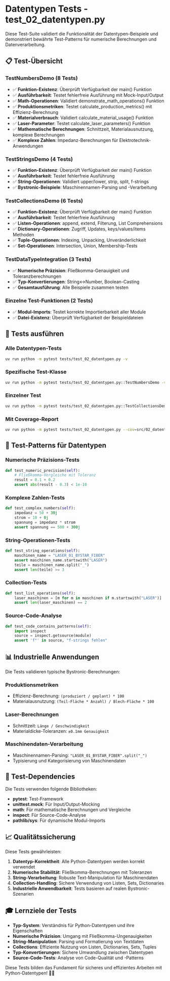 # Datentypen Tests - test_02_datentypen.py

Diese Test-Suite validiert die Funktionalität der Datentypen-Beispiele und demonstriert bewährte Test-Patterns für numerische Berechnungen und Datenverarbeitung.

## 📋 Test-Übersicht

### **TestNumbersDemo** (8 Tests)
- ✅ **Funktion-Existenz**: Überprüft Verfügbarkeit der main() Funktion
- ✅ **Ausführbarkeit**: Testet fehlerfreie Ausführung mit Mock-Input/Output
- ✅ **Math-Operationen**: Validiert demonstrate_math_operations() Funktion
- ✅ **Produktionsmetriken**: Testet calculate_production_metrics() mit Effizienz-Berechnung
- ✅ **Materialverbrauch**: Validiert calculate_material_usage() Funktion
- ✅ **Laser-Parameter**: Testet calculate_laser_parameters() Funktion
- ✅ **Mathematische Berechnungen**: Schnittzeit, Materialausnutzung, komplexe Berechnungen
- ✅ **Komplexe Zahlen**: Impedanz-Berechnungen für Elektrotechnik-Anwendungen

### **TestStringsDemo** (4 Tests)
- ✅ **Funktion-Existenz**: Überprüft Verfügbarkeit der main() Funktion
- ✅ **Ausführbarkeit**: Testet fehlerfreie Ausführung
- ✅ **String-Operationen**: Validiert upper/lower, strip, split, f-strings
- ✅ **Bystronic-Beispiele**: Maschinennamen-Parsing und -Verarbeitung

### **TestCollectionsDemo** (6 Tests)
- ✅ **Funktion-Existenz**: Überprüft Verfügbarkeit der main() Funktion
- ✅ **Ausführbarkeit**: Testet fehlerfreie Ausführung
- ✅ **Listen-Operationen**: append, extend, Filterung, List Comprehensions
- ✅ **Dictionary-Operationen**: Zugriff, Updates, keys/values/items Methoden
- ✅ **Tuple-Operationen**: Indexing, Unpacking, Unveränderlichkeit
- ✅ **Set-Operationen**: Intersection, Union, Membership-Tests

### **TestDataTypeIntegration** (3 Tests)
- ✅ **Numerische Präzision**: Fließkomma-Genauigkeit und Toleranzberechnungen
- ✅ **Typ-Konvertierungen**: String↔Number, Boolean-Casting
- ✅ **Gesamtausführung**: Alle Beispiele zusammen testen

### **Einzelne Test-Funktionen** (2 Tests)
- ✅ **Modul-Imports**: Testet korrekte Importierbarkeit aller Module
- ✅ **Datei-Existenz**: Überprüft Verfügbarkeit der Beispieldateien

## 🚀 Tests ausführen

### Alle Datentypen-Tests
```bash
uv run python -m pytest tests/test_02_datentypen.py -v
```

### Spezifische Test-Klasse
```bash
uv run python -m pytest tests/test_02_datentypen.py::TestNumbersDemo -v
```

### Einzelner Test
```bash
uv run python -m pytest tests/test_02_datentypen.py::TestCollectionsDemo::test_dictionary_operations -v
```

### Mit Coverage-Report
```bash
uv run python -m pytest tests/test_02_datentypen.py --cov=src/02_datentypen --cov-report=html
```

## 🎯 Test-Patterns für Datentypen

### **Numerische Präzisions-Tests**
```python
def test_numeric_precision(self):
    # Fließkomma-Vergleiche mit Toleranz
    result = 0.1 + 0.2
    assert abs(result - 0.3) < 1e-10
```

### **Komplexe Zahlen-Tests**
```python
def test_complex_numbers(self):
    impedanz = 50 + 30j
    strom = 10 + 0j
    spannung = impedanz * strom
    assert spannung == 500 + 300j
```

### **String-Operationen-Tests**
```python
def test_string_operations(self):
    maschinen_name = "LASER_01_BYSTAR_FIBER"
    assert maschinen_name.startswith("LASER")
    teile = maschinen_name.split("_")
    assert len(teile) >= 3
```

### **Collection-Tests**
```python
def test_list_operations(self):
    laser_maschinen = [m for m in maschinen if m.startswith("LASER")]
    assert len(laser_maschinen) == 2
```

### **Source-Code-Analyse**
```python
def test_code_contains_patterns(self):
    import inspect
    source = inspect.getsource(module)
    assert 'f"' in source, "f-strings fehlen"
```

## 📊 Industrielle Anwendungen

Die Tests validieren typische Bystronic-Berechnungen:

### **Produktionsmetriken**
- Effizienz-Berechnung: `(produziert / geplant) * 100`
- Materialausnutzung: `(Teil-Fläche * Anzahl) / Blech-Fläche * 100`

### **Laser-Berechnungen**
- Schnittzeit: `Länge / Geschwindigkeit`
- Materialdicke-Toleranzen: `±0.1mm Genauigkeit`

### **Maschinendaten-Verarbeitung**
- Maschinennamen-Parsing: `"LASER_01_BYSTAR_FIBER".split("_")`
- Typisierung und Kategorisierung von Maschinendaten

## 🔧 Test-Dependencies

Die Tests verwenden folgende Bibliotheken:
- **pytest**: Test-Framework
- **unittest.mock**: Für Input/Output-Mocking
- **math**: Für mathematische Berechnungen und Vergleiche
- **inspect**: Für Source-Code-Analyse
- **pathlib/sys**: Für dynamische Modul-Imports

## 📈 Qualitätssicherung

Diese Tests gewährleisten:

1. **Datentyp-Korrektheit**: Alle Python-Datentypen werden korrekt verwendet
2. **Numerische Stabilität**: Fließkomma-Berechnungen mit Toleranzen
3. **String-Verarbeitung**: Robuste Text-Manipulation für Maschinendaten
4. **Collection-Handling**: Sichere Verwendung von Listen, Sets, Dictionaries
5. **Industrielle Anwendbarkeit**: Tests basieren auf realen Bystronic-Szenarien

## 🎓 Lernziele der Tests

- **Typ-System**: Verständnis für Python-Datentypen und ihre Eigenschaften
- **Numerische Präzision**: Umgang mit Fließkomma-Ungenauigkeiten
- **String-Manipulation**: Parsing und Formatierung von Textdaten
- **Collections**: Effiziente Nutzung von Listen, Dictionaries, Sets, Tuples
- **Typ-Konvertierungen**: Sichere Umwandlung zwischen Datentypen
- **Source-Code-Tests**: Analyse von Code-Qualität und -Patterns

Diese Tests bilden das Fundament für sicheres und effizientes Arbeiten mit Python-Datentypen! 🔢✨
